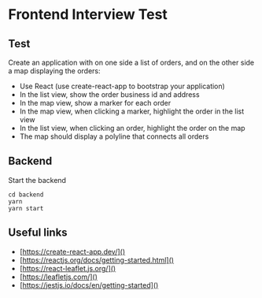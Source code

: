 # Frontend Interview Test

## Test

Create an application with on one side a list of orders, and on the other side a map displaying the orders:

* Use React (use create-react-app to bootstrap your application)
* In the list view, show the order business id and address
* In the map view, show a marker for each order
* In the map view, when clicking a marker, highlight the order in the list view
* In the list view, when clicking an order, highlight the order on the map
* The map should display a polyline that connects all orders

## Backend

Start the backend 

```
cd backend
yarn
yarn start
```

## Useful links

* [https://create-react-app.dev/]()
* [https://reactjs.org/docs/getting-started.html]()
* [https://react-leaflet.js.org/]()
* [https://leafletjs.com/]()
* [https://jestjs.io/docs/en/getting-started]()